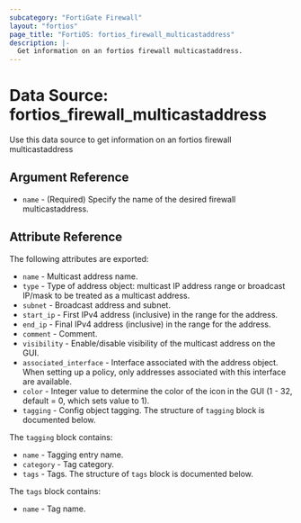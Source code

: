 ```yaml
---
subcategory: "FortiGate Firewall"
layout: "fortios"
page_title: "FortiOS: fortios_firewall_multicastaddress"
description: |-
  Get information on an fortios firewall multicastaddress.
---
```


# Data Source: fortios_firewall_multicastaddress
Use this data source to get information on an fortios firewall multicastaddress

## Argument Reference

* `name` - (Required) Specify the name of the desired firewall multicastaddress.

## Attribute Reference

The following attributes are exported:

* `name` - Multicast address name.
* `type` - Type of address object: multicast IP address range or broadcast IP/mask to be treated as a multicast address.
* `subnet` - Broadcast address and subnet.
* `start_ip` - First IPv4 address (inclusive) in the range for the address.
* `end_ip` - Final IPv4 address (inclusive) in the range for the address.
* `comment` - Comment.
* `visibility` - Enable/disable visibility of the multicast address on the GUI.
* `associated_interface` - Interface associated with the address object. When setting up a policy, only addresses associated with this interface are available.
* `color` - Integer value to determine the color of the icon in the GUI (1 - 32, default = 0, which sets value to 1).
* `tagging` - Config object tagging. The structure of `tagging` block is documented below.

The `tagging` block contains:

* `name` - Tagging entry name.
* `category` - Tag category.
* `tags` - Tags. The structure of `tags` block is documented below.

The `tags` block contains:

* `name` - Tag name.

